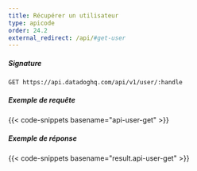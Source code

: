```yaml
---
title: Récupérer un utilisateur
type: apicode
order: 24.2
external_redirect: /api/#get-user
---
```


##### Signature
`GET https://api.datadoghq.com/api/v1/user/:handle`
##### Exemple de requête
{{< code-snippets basename="api-user-get" >}}
##### Exemple de réponse
{{< code-snippets basename="result.api-user-get" >}}

